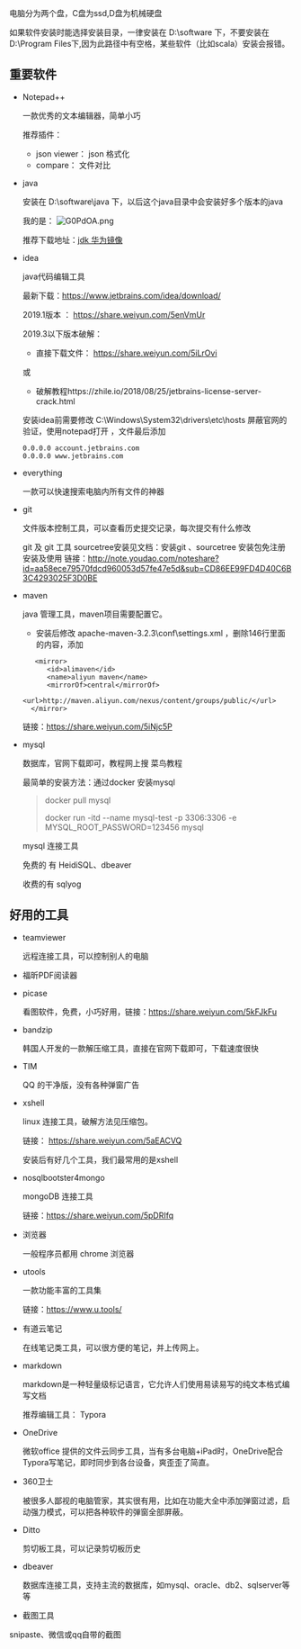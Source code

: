 电脑分为两个盘，C盘为ssd,D盘为机械硬盘

如果软件安装时能选择安装目录，一律安装在 D:\software 下，不要安装在D:\Program Files下,因为此路径中有空格，某些软件（比如scala）安装会报错。

## 重要软件

- Notepad++
  
    一款优秀的文本编辑器，简单小巧

  推荐插件：
  
  - json viewer： json 格式化
  - compare： 文件对比
  
- java 
  
    安装在 D:\software\java 下，以后这个java目录中会安装好多个版本的java

    我的是：
    ![G0PdOA.png](https://s1.ax1x.com/2020/04/04/G0PdOA.png)

  推荐下载地址：[jdk 华为镜像](https://mirrors.huaweicloud.com/java/jdk/)
  
- idea 

  java代码编辑工具

  最新下载：https://www.jetbrains.com/idea/download/

  2019.1版本  ： https://share.weiyun.com/5enVmUr

  2019.3以下版本破解：

  -  直接下载文件： https://share.weiyun.com/5iLrOvi

    或

  -  破解教程https://zhile.io/2018/08/25/jetbrains-license-server-crack.html

  安装idea前需要修改 C:\Windows\System32\drivers\etc\hosts 屏蔽官网的验证，使用notepad打开 ，文件最后添加

  ```
  0.0.0.0 account.jetbrains.com
  0.0.0.0 www.jetbrains.com
  ```

- everything  

  一款可以快速搜索电脑内所有文件的神器

- git 

  文件版本控制工具，可以查看历史提交记录，每次提交有什么修改

  git  及 git 工具 sourcetree安装见文档：安装git  、sourcetree 安装包免注册安装及使用
  链接：http://note.youdao.com/noteshare?id=aa58ece79570fdcd960053d57fe47e5d&sub=CD86EE99FD4D40C6B3C4293025F3D0BE

- maven 

  java 管理工具，maven项目需要配置它。

  - 安装后修改  apache-maven-3.2.3\conf\settings.xml ，删除146行<mirrors></mirrors>里面的内容，添加

  ```
  	 <mirror>
  		<id>alimaven</id>
  		<name>aliyun maven</name>
  		<mirrorOf>central</mirrorOf>
  		<url>http://maven.aliyun.com/nexus/content/groups/public/</url>
  	</mirror>	
  ```

  链接：https://share.weiyun.com/5iNjc5P

- mysql  

  数据库，官网下载即可，教程网上搜 菜鸟教程 

  最简单的安装方法：通过docker 安装mysql 

    > docker pull mysql 
    >
    > docker run -itd --name mysql-test -p 3306:3306 -e MYSQL_ROOT_PASSWORD=123456 mysql  
    >

  mysql 连接工具

  免费的 有 HeidiSQL、dbeaver

  收费的有 sqlyog

## 好用的工具

- teamviewer 

  远程连接工具，可以控制别人的电脑

- 福昕PDF阅读器

- picase

  看图软件，免费，小巧好用，链接：https://share.weiyun.com/5kFJkFu

- bandzip 

  韩国人开发的一款解压缩工具，直接在官网下载即可，下载速度很快

- TIM

  QQ 的干净版，没有各种弹窗广告

- xshell 

  linux 连接工具，破解方法见压缩包。

  链接： https://share.weiyun.com/5aEACVQ

  安装后有好几个工具，我们最常用的是xshell

- nosqlbootster4mongo

  mongoDB 连接工具

  链接：https://share.weiyun.com/5pDRIfq

- 浏览器

  一般程序员都用 chrome 浏览器

- utools

  一款功能丰富的工具集

  链接：https://www.u.tools/

- 有道云笔记

  在线笔记类工具，可以很方便的笔记，并上传网上。

- markdown 

  markdown是一种轻量级标记语言，它允许人们使用易读易写的纯文本格式编写文档

  推荐编辑工具： Typora

- OneDrive

  微软office 提供的文件云同步工具，当有多台电脑+iPad时，OneDrive配合Typora写笔记，即时同步到各台设备，爽歪歪了简直。

- 360卫士

  被很多人鄙视的电脑管家，其实很有用，比如在功能大全中添加弹窗过滤，启动强力模式，可以把各种软件的弹窗全部屏蔽。

- Ditto 

  剪切板工具，可以记录剪切板历史

- dbeaver

  数据库连接工具，支持主流的数据库，如mysql、oracle、db2、sqlserver等等

-  截图工具

  snipaste、微信或qq自带的截图